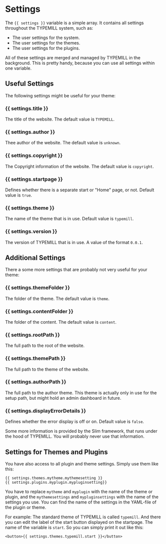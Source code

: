 # Settings

The `{{ settings }}` variable is a simple array. It contains all settings throughout the TYPEMILL system, such as: 

* The user settings for the system.
* The user settings for the themes.
* The user settings for the plugins.

All of these settings are merged and managed by TYPEMILL in the background. This is pretty handy, because you can use all settings within one variable. 

## Useful Settings

The following settings might be useful for your theme:

### {{ settings.title }}

The title of the website. The default value is `TYPEMILL`.

### {{ settings.author }}

Thee author of the website. The default value is `unknown`.

### {{ settings.copyright }}

The Copyright information of the website. The default value is `copyright`.

### {{ settings.startpage }}

Defines whether there is a separate start or "Home" page, or not. Default value is `true`.

### {{ settings.theme }}

The name of the theme that is in use. Default value is `typemill`.

### {{ settings.version }}

The version of TYPEMILL that is in use. A value of the format `0.0.1`.

## Additional Settings

There a some more settings that are probably not very useful for your theme:

### {{ settings.themeFolder }}

The folder of the theme. The default value is `theme`.

### {{ settings.contentFolder }}

The folder of the content. The default value is `content`. 

### {{ settings.rootPath }}

The full path to the root of the website. 

### {{ settings.themePath }}

The full path to the theme of the website.

### {{ settings.authorPath }}

The full path to the author theme. This theme is actually only in use for the setup path, but might hold an admin dashboard in future.

### {{ settings.displayErrorDetails }}

Defines whether the error display is off or on. Default value is `false`.

Some more information is provided by the Slim framework, that runs under the hood of TYPEMILL. You will probably never use that information.

## Settings for Themes and Plugins

You have also access to all plugin and theme settings. Simply use them like this: 

````
{{ settings.themes.mytheme.mythemesetting }}
{{ settings.plugins.myplugin.mypluginsetting}}
````

You have to replace `mytheme` and `myplugin` with the name of the theme or plugin, and the `mythemesettings` and `mypluginsettings` with the name of the settings you use. You can find the name of the settings in the YAML-file of the plugin or theme. 

For example: The standard theme of TYPEMILL is called `typemill`. And there you can edit the label of the start button displayed on the startpage. The name of the variable is `start`. So you can simply print it out like this: 

````
<button>{{ settings.themes.typemill.start }}</button>
````

